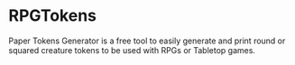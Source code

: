 # RPGTokens
Paper Tokens Generator is a free tool to easily generate and print round or squared creature tokens to be used with RPGs or Tabletop games.
